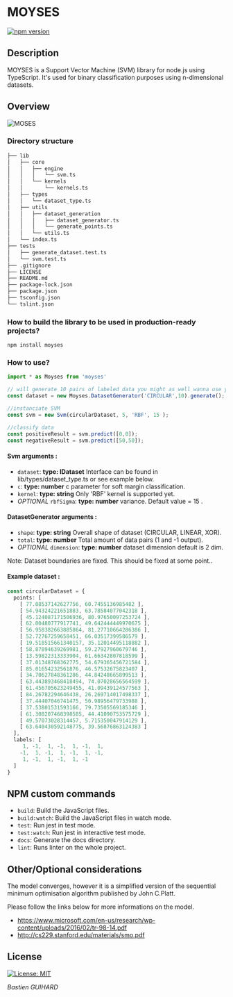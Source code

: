 # MOYSES

[![npm version](https://badge.fury.io/js/node-svm-smo.svg)](https://badge.fury.io/js/moyses)

## Description

MOYSES is a Support Vector Machine (SVM) library for node.js using TypeScript.
It's used for binary classification purposes using n-dimensional datasets.

## Overview
![MOSES](https://media.giphy.com/media/12Wn7ox4gWevAs/giphy.gif)

### Directory structure 
```bash
├── lib
│   ├── core
│   │   ├── engine
│   │   │   └── svm.ts
│   │   └── kernels
│   │       └── kernels.ts
│   ├── types
│   │   └── dataset_type.ts
│   ├── utils
│   │   ├── dataset_generation
│   │   │   ├── dataset_generator.ts
│   │   │   └── generate_points.ts
│   │   └── utils.ts
│   └── index.ts
├── tests
│   ├── generate_dataset.test.ts
│   └── svm.test.ts
├── .gitignore
├── LICENSE
├── README.md
├── package-lock.json
├── package.json
├── tsconfig.json
└── tslint.json
```

### How to build the library to be used in production-ready projects?

```npm install moyses```

### How to use?

```typescript
import * as Moyses from 'moyses'

// will generate 10 pairs of labeled data you might as well wanna use your own dataset
const dataset = new Moyses.DatasetGenerator('CIRCULAR',10).generate();

//instanciate SVM
const svm = new Svm(circularDataset, 5, 'RBF', 15 );

//classify data
const positiveResult = svm.predict([0,0]);
const negativeResult = svm.predict([50,50]);


```
#### Svm arguments : 
- `dataset`: **type: IDataset** Interface can be found in lib/types/dataset_type.ts or see example below. 
- `c`: **type: number** c parameter for soft margin classification. 
- `kernel`: **type: string** Only 'RBF' kernel is supported yet. 
- *OPTIONAL* `rbfSigma`: **type: number** variance. Default value = 15  . 

#### DatasetGenerator arguments : 
- `shape`: **type: string** Overall shape of dataset (CIRCULAR, LINEAR, XOR). 
- `total`: **type: number** Total amount of data pairs (1 and -1 output). 
- *OPTIONAL* `dimension`: **type: number** dataset dimension default is 2 dim. 

Note: Dataset boundaries are fixed. This should be fixed at some point..


#### Example dataset : 

```typescript
const circularDataset = {
  points: [
    [ 77.08537142627756, 60.7455136985482 ],
    [ 54.94324221651883, 63.78584077042318 ],
    [ 45.124087171506936, 80.97650097253724 ],
    [ 62.00480777917741, 49.642444449970675 ],
    [ 56.958382663885864, 81.27710664286386 ],
    [ 52.72767259658451, 66.03517399586579 ],
    [ 19.518515661340157, 35.12014495118882 ],
    [ 58.87894639269981, 59.27927960679746 ],
    [ 13.59822313333904, 61.66342807818599 ],
    [ 37.01348768362775, 54.679365456721584 ],
    [ 85.01654232561876, 46.57532675823407 ],
    [ 34.70627848361286, 44.84248665899513 ],
    [ 63.443893468418494, 74.07028656564599 ],
    [ 61.456705623249455, 41.09439124577563 ],
    [ 84.26782294646438, 26.269714017498337 ],
    [ 37.44407046741475, 50.98956479733988 ],
    [ 37.53801531593166, 79.73505569185346 ],
    [ 61.308207468398585, 44.41090753575729 ],
    [ 49.57073028314457, 5.715350047914129 ],
    [ 63.640430592148775, 39.56876863124383 ]
  ],
  labels: [
     1, -1,  1, -1,  1, -1,  1,
    -1,  1, -1,  1, -1,  1, -1,
     1, -1,  1, -1,  1, -1
  ]
}
```

## NPM custom commands

- `build`: Build the JavaScript files. 
- `build:watch`: Build the JavaScript files in watch mode. 
- `test`: Run jest in test mode.
- `test:watch`: Run jest in interactive test mode.
- `docs`: Generate the docs directory.
- `lint`: Runs linter on the whole project.


## Other/Optional considerations

The model converges, however it is a simplified version of the sequential minimum optimisation algorithm published by John C.Platt.

Please follow the links below for more informations on the model.

-   https://www.microsoft.com/en-us/research/wp-content/uploads/2016/02/tr-98-14.pdf
-   http://cs229.stanford.edu/materials/smo.pdf

## License

[![License: MIT](https://img.shields.io/badge/License-MIT-yellow.svg)](https://opensource.org/licenses/MIT) 

*Bastien GUIHARD*